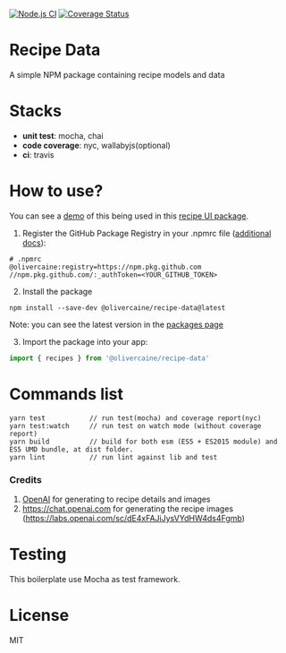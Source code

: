[![Node.js CI](https://github.com/olivercaine/typescript-library-boilerplate/actions/workflows/node.js.yml/badge.svg)](https://github.com/olivercaine/typescript-library-boilerplate/actions/workflows/node.js.yml)
[![Coverage Status](https://coveralls.io/repos/github/goldenbearkin/typescript-library-boilerplate/badge.svg?branch=master)](https://coveralls.io/github/goldenbearkin/typescript-library-boilerplate?branch=master)

# Recipe Data

A simple NPM package containing recipe models and data

# Stacks
- **unit test**: mocha, chai
- **code coverage**: nyc, wallabyjs(optional)
- **ci**: travis

# How to use?

You can see a [demo](https://olivercaine.github.io/ui-component-library-recipes) of this being used in this [recipe UI package](https://github.com/olivercaine/ui-component-library-recipes).

1. Register the GitHub Package Registry in your .npmrc file ([additional docs](https://docs.github.com/en/packages/working-with-a-github-packages-registry/working-with-the-npm-registry)):

```
# .npmrc
@olivercaine:registry=https://npm.pkg.github.com
//npm.pkg.github.com/:_authToken=<YOUR_GITHUB_TOKEN>
```

2. Install the package

```
npm install --save-dev @olivercaine/recipe-data@latest
```

Note: you can see the latest version in the [packages page](https://github.com/users/olivercaine/packages/npm/package/recipe-data)

3. Import the package into your app:

```typescript
import { recipes } from '@olivercaine/recipe-data'
```

# Commands list
````
yarn test           // run test(mocha) and coverage report(nyc)
yarn test:watch     // run test on watch mode (without coverage report)
yarn build          // build for both esm (ES5 + ES2015 module) and ES5 UMD bundle, at dist folder.
yarn lint           // run lint against lib and test
````

### Credits

1. [OpenAI](https://labs.openai.com) for generating to recipe details and images 
2. https://chat.openai.com for generating the recipe images (https://labs.openai.com/sc/dE4xFAJiJysVYdHW4ds4Fgmb)

# Testing

This boilerplate use Mocha as test framework.

# License

MIT